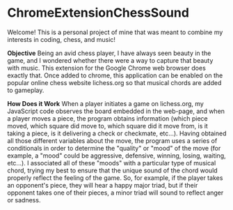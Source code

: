 # ChromeExtensionChessSound

Welcome! This is a personal project of mine that was meant to combine my interests in coding, chess, and music!

**Objective**
Being an avid chess player, I have always seen beauty in the game, and I wondered whether there were
a way to capture that beauty with music. This extension for the Google Chrome web browser does exactly that.
Once added to chrome, this application can be enabled on the popular online chess website lichess.org so that
musical chords are added to gameplay.

**How Does it Work**
When a player initiates a game on lichess.org, my JavaScript code observes the board embedded in the web-page,
and when a player moves a piece, the program obtains information (which piece moved, which square did move to,
which square did it move from, is it taking a piece, is it delivering a check or checkmate, etc...). Having
obtained all those different variables about the move, the program uses a series of conditionals in order
to determine the "quality" or "mood" of the move (for example, a "mood" could be aggressive, defensive,
winning, losing, waiting, etc...). I associated all of these "moods" with a particular type of musical chord,
trying my best to ensure that the unique sound of the chord would properly reflect the feeling of the game.
So, for example, if the player takes an opponent's piece, they will hear a happy major triad, but if their
opponent takes one of their pieces, a minor triad will sound to reflect anger or sadness.
